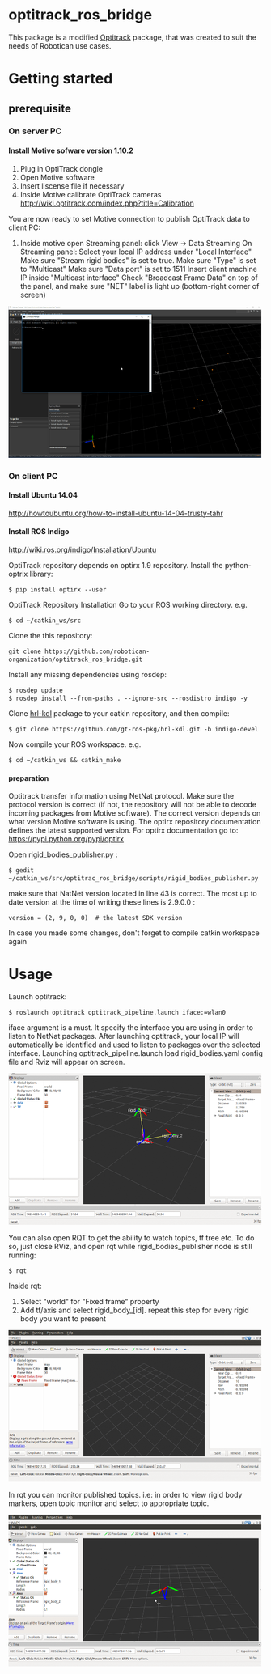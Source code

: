 # optitrack_ros_bridge
This package is a modified [Optitrack](https://github.com/crigroup/optitrack) package, that was created to suit the needs of Robotican use cases.

# Getting started

## prerequisite

### On server PC

#### Install Motive sofware version 1.10.2

1. Plug in OptiTrack dongle
2. Open Motive software
3. Insert liscense file if necessary
4. Inside Motive calibrate OptiTrack cameras
http://wiki.optitrack.com/index.php?title=Calibration

You are now ready to set Motive connection to publish OptiTrack data to client PC:
1. Inside motive 
	open Streaming panel: click View -> Data Streaming
	On Streaming panel:
		Select your local IP address under "Local Interface"
		Make sure "Stream rigid bodies" is set to true.
		Make sure "Type" is set to "Multicast"
		Make sure "Data port" is set to 1511
		Insert client machine IP inside "Multicast interface"
		Check "Broadcast Frame Data" on top of the panel, and make sure "NET" label is light up (bottom-right corner of screen)
		
<img src="/resources/images/instructions/motive.gif" width="500" height="300" />

### On client PC

#### Install Ubuntu 14.04
http://howtoubuntu.org/how-to-install-ubuntu-14-04-trusty-tahr

#### Install ROS Indigo
http://wiki.ros.org/indigo/Installation/Ubuntu

OptiTrack repository depends on optirx 1.9 repository.
Install the python-optrix library:
```
$ pip install optirx --user
```

OptiTrack Repository Installation
Go to your ROS working directory. e.g.
```
$ cd ~/catkin_ws/src
```

Clone the this repository:
```
git clone https://github.com/robotican-organization/optitrack_ros_bridge.git
```

Install any missing dependencies using rosdep:
```
$ rosdep update
$ rosdep install --from-paths . --ignore-src --rosdistro indigo -y
```

Clone <a href="https://github.com/gt-ros-pkg/hrl-kdl">hrl-kdl</a> package to your catkin repository, and then compile:
```
$ git clone https://github.com/gt-ros-pkg/hrl-kdl.git -b indigo-devel
```

Now compile your ROS workspace. e.g.
```
$ cd ~/catkin_ws && catkin_make
```

#### preparation 

Optitrack transfer information using NetNat protocol. Make sure the protocol version
is correct (if not, the repository will not be able to decode incoming packages from Motive software).
The correct version depends on what version Motive software is using. The optirx repository documentation defines the latest supported version.
For optirx documentation go to: https://pypi.python.org/pypi/optirx

Open rigid_bodies_publisher.py :
```
$ gedit ~/catkin_ws/src/optitrac_ros_bridge/scripts/rigid_bodies_publisher.py
```
make sure that NatNet version located in line 43 is correct. The most up to date version at the time of writing these lines is 2.9.0.0 :
```
version = (2, 9, 0, 0)  # the latest SDK version
```

In case you made some changes, don't forget to compile catkin workspace again

# Usage

Launch optitrack:
```
$ roslaunch optitrack optitrack_pipeline.launch iface:=wlan0
```
iface argument is a must. It specify the interface you are using in order to listen to NetNat packages.
After launching optitrack, your local IP will automatically be identified and used
to listen to packages over the selected interface. 
Launching optitrack_pipeline.launch load rigid_bodies.yaml config file and Rviz will appear on screen. 

<img src="/resources/images/instructions/launching_optitrack.gif" width="500" height="300" />

You can also open RQT to get the ability to watch topics, tf tree etc.
To do so, just close RViz, and open rqt while rigid_bodies_publisher node is still running:
```
$ rqt
```
Inside rqt:
1. Select "world" for "Fixed frame" property
2. Add tf/axis and select rigid_body_[id]. repeat this step for every rigid body you want to present

<img src="/resources/images/instructions/launching_tf_in_rqt.gif" width="500" height="300" />

In rqt you can monitor published topics. i.e: in order to view rigid body markers, open topic monitor and select to appropriate topic.

<img src="/resources/images/instructions/markers_in_rqt.gif " width="500" height="300" />

